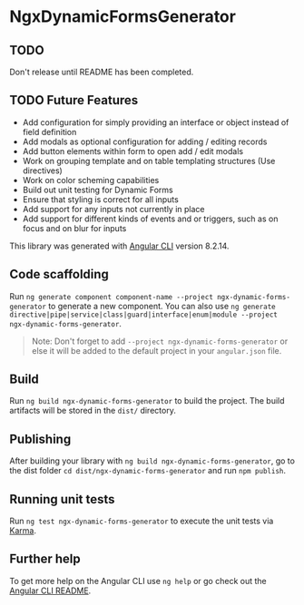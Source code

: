 # NgxDynamicFormsGenerator

## TODO

Don't release until README has been completed.

## TODO Future Features

-   Add configuration for simply providing an interface or object instead of field definition
-   Add modals as optional configuration for adding / editing records
-   Add button elements within form to open add / edit modals
-   Work on grouping template and on table templating structures (Use directives)
-   Work on color scheming capabilities
-   Build out unit testing for Dynamic Forms
-   Ensure that styling is correct for all inputs
-   Add support for any inputs not currently in place
-   Add support for different kinds of events and or triggers, such as on focus and on blur for inputs

This library was generated with [Angular CLI](https://github.com/angular/angular-cli) version 8.2.14.

## Code scaffolding

Run `ng generate component component-name --project ngx-dynamic-forms-generator` to generate a new component. You can also use `ng generate directive|pipe|service|class|guard|interface|enum|module --project ngx-dynamic-forms-generator`.

> Note: Don't forget to add `--project ngx-dynamic-forms-generator` or else it will be added to the default project in your `angular.json` file.

## Build

Run `ng build ngx-dynamic-forms-generator` to build the project. The build artifacts will be stored in the `dist/` directory.

## Publishing

After building your library with `ng build ngx-dynamic-forms-generator`, go to the dist folder `cd dist/ngx-dynamic-forms-generator` and run `npm publish`.

## Running unit tests

Run `ng test ngx-dynamic-forms-generator` to execute the unit tests via [Karma](https://karma-runner.github.io).

## Further help

To get more help on the Angular CLI use `ng help` or go check out the [Angular CLI README](https://github.com/angular/angular-cli/blob/master/README.md).

